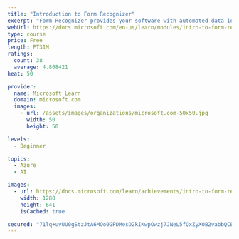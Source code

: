 ```yaml
---
title: "Introduction to Form Recognizer"
excerpt: "Form Recognizer provides your software with automated data identification and extraction from your documents. Using an SDK or REST, the AI-powered service decreases, or can completely eliminate, time spent on and errors in data entry, while also making it easier to utilize your data."
webUrl: https://docs.microsoft.com/en-us/learn/modules/intro-to-form-recognizer/
type: course
price: Free
length: PT31M
ratings:
  count: 38
  average: 4.868421
heat: 50

provider:
  name: Microsoft Learn
  domain: microsoft.com
  images:
    - url: /assets/images/organizations/microsoft.com-50x50.jpg
      width: 50
      height: 50

levels:
  - Beginner

topics:
  - Azure
  - AI

images:
  - url: https://docs.microsoft.com/learn/achievements/intro-to-form-recognizer-social.png
    width: 1280
    height: 641
    isCached: true

secured: "71lq+uvUU0gStzJtA6MOo0GPDMesD2kIKwpOwzj7JNeL5fQxZyXOB2vabbQCBIUS4VNZPjqyf/C3oUl3HjWd5SVtyy0HHhTlSpYuMMTwD4SaBDetahDOcN1Xs6UhVoW7mu421sYqqOwdcO77jAsJRwI3UQO+CI3FOXZdH5w50Nsx212zdrvFHXlUtlWH6/nN4/WjmggYPi+YYhu+25SNP546sfS0Uja1XnuyhCwrghkOE6L+P65he958vGbf+bj2tR7L4s+682HhM5GZ6N7la40HRFtHF/R10p/JSl7ae9VmOGBzt8Wgy++sWr6IS9QuIbUGEsZQa0B9di7J/dZmRvL3dyttmCLO29tZgHX5a6U2Yj5zCpG65z76hznYjLPY15zsgmk4BqGSgivXgq9h6kzvrPjq1OdycdTW1Uiq9E4=;De8fSfiLj1mLyEvVcbP0Dw=="
---
```


